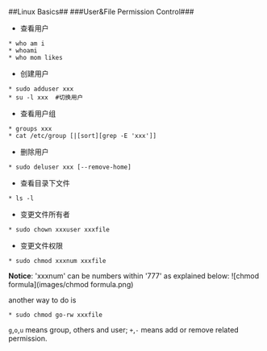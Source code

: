 ##Linux Basics##
###User&File Permission Control###
* 查看用户

``` 
* who am i
* whoami
* who mom likes 
``` 
* 创建用户

```
* sudo adduser xxx
* su -l xxx  #切换用户
```
* 查看用户组

```
* groups xxx
* cat /etc/group [|[sort][grep -E 'xxx']]
```
* 删除用户

```
* sudo deluser xxx [--remove-home]
```
* 查看目录下文件

```
* ls -l 
```
* 变更文件所有者

```
* sudo chown xxxuser xxxfile
```
* 变更文件权限

```
* sudo chmod xxxnum xxxfile
```
**Notice**: 'xxxnum' can be numbers within '777' as explained below:
![chmod formula](images/chmod formula.png)

another way to do is 

```
* sudo chmod go-rw xxxfile
```
`g`,`o`,`u` means group, others and user; `+`,`-` means add or remove related permission.